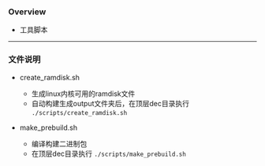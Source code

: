 ### Overview 

  - 工具脚本

------ 

### 文件说明

  - create_ramdisk.sh 
    - 生成linux内核可用的ramdisk文件
    - 自动构建生成output文件夹后，在顶层dec目录执行 ```./scripts/create_ramdisk.sh```

  - make_prebuild.sh 
    - 编译构建二进制包
    - 在顶层dec目录执行 ```./scripts/make_prebuild.sh```

